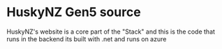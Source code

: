 # HuskyNZ Gen5 source

HuskyNZ's website is a core part of the "Stack" and this is the code that runs in the backend its built with .net and runs on azure
